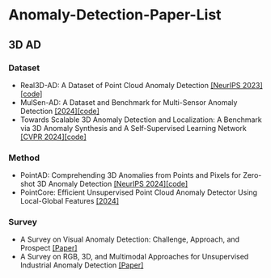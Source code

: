 # Anomaly-Detection-Paper-List

## 3D AD
  ### Dataset
  + Real3D-AD: A Dataset of Point Cloud Anomaly Detection [[NeurIPS 2023]](https://arxiv.org/abs/2309.13226)[[code]](https://github.com/M-3LAB/Real3D-AD)
  + MulSen-AD: A Dataset and Benchmark for Multi-Sensor Anomaly Detection [[2024]](https://zzzbbbzzz.github.io/MulSen_AD/index.html)[[code]](https://github.com/ZZZBBBZZZ/MulSen-AD)
  + Towards Scalable 3D Anomaly Detection and Localization: A Benchmark via 3D Anomaly Synthesis and A Self-Supervised Learning Network [[CVPR 2024]](https://arxiv.org/abs/2311.14897)[[code]](https://github.com/Chopper-233/Anomaly-ShapeNet)

  ### Method
  + PointAD: Comprehending 3D Anomalies from Points and Pixels for Zero-shot 3D Anomaly Detection [[NeurIPS 2024]](https://arxiv.org/abs/2410.00320)[[code]](https://github.com/zqhang/PointAD)
  + PointCore: Efficient Unsupervised Point Cloud Anomaly Detector Using Local-Global Features [[2024]](https://arxiv.org/abs/2403.01804)

  ### Survey
  + A Survey on Visual Anomaly Detection: Challenge, Approach, and Prospect [[Paper]](https://arxiv.org/pdf/2401.16402)
  + A Survey on RGB, 3D, and Multimodal Approaches for Unsupervised Industrial Anomaly Detection [[Paper]](https://arxiv.org/pdf/2410.21982)
